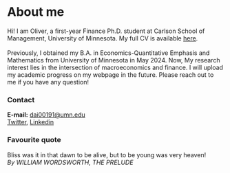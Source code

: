 # About me
Hi! I am Oliver, a first-year Finance Ph.D. student at Carlson School of Management, University of Minnesota. My full CV is available [here](/CV081324.pdf). \
\
Previously, I obtained my B.A. in Economics-Quantitative Emphasis and Mathematics from University of Minnesota in May 2024. Now, My research interest lies in the intersection of macroeconomics and finance. I will upload my academic progress on my webpage in the future. Please reach out to me if you have any question!

### Contact
**E-mail:** dai00191@umn.edu\
[Twitter](https://x.com/Oliver_Dai_Econ), [Linkedin](/OliverDai_LinkedIn.html)
    

### Favourite quote
Bliss was it in that dawn to be alive, but to be young was very heaven!\
_By WILLIAM WORDSWORTH, THE PRELUDE_


